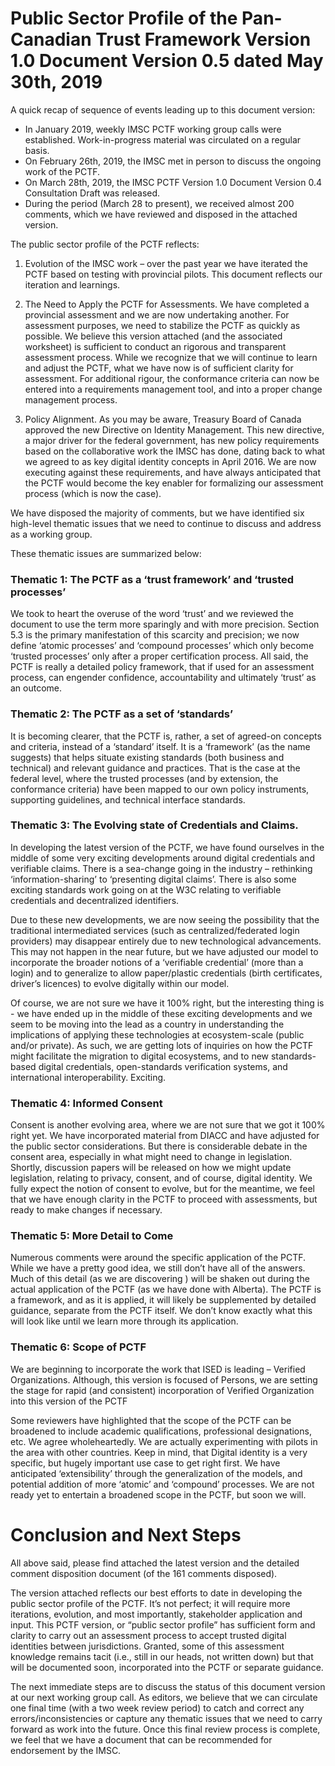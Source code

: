 # Public Sector Profile of the Pan-Canadian Trust Framework Version 1.0 Document Version 0.5 dated May 30th, 2019

A quick recap of sequence of events leading up to this document version:

* In January 2019, weekly IMSC PCTF working group calls were established.  Work-in-progress material was circulated on a regular basis. 
* On February 26th, 2019, the IMSC met in person to discuss the ongoing work of the PCTF. 
* On March 28th, 2019, the IMSC PCTF Version 1.0 Document Version 0.4 Consultation Draft was released.
* During the period (March 28 to present), we received almost 200 comments, which we have reviewed and disposed in the attached version.

The public sector profile of the PCTF reflects:

1)	Evolution of the IMSC work – over the past year we have iterated the PCTF based on testing with provincial pilots. This document reflects our iteration and learnings.

2)	The Need to Apply the PCTF for Assessments. We have completed a provincial assessment and we are now undertaking another. For assessment purposes, we need to stabilize the PCTF as quickly as possible. We believe this version attached (and the associated worksheet) is sufficient to conduct an rigorous and transparent assessment process. While we recognize that we will continue to learn and adjust the PCTF, what we have now is of sufficient clarity for assessment. For additional rigour, the conformance criteria can now be entered into a requirements management tool, and into a proper change management process. 

3)	Policy Alignment. As you may be aware, Treasury Board of Canada approved the new Directive on Identity Management. This new directive, a major driver for the federal government, has new policy requirements based on the collaborative work the IMSC has done, dating back to what we agreed to as key digital identity concepts in April 2016. We are now executing against these requirements, and have always anticipated that the PCTF would become the key enabler for formalizing our assessment process (which is now the case).

We have disposed the majority of comments, but we have identified six high-level thematic issues that we need to continue to discuss and address as a working group. 

These thematic issues are summarized below:

### Thematic 1: The PCTF as a ‘trust framework’ and ‘trusted processes’

We took to heart the overuse of the word ‘trust’ and we reviewed the document to use the term more sparingly and with more precision. Section 5.3 is the primary manifestation of this scarcity and precision; we now define ‘atomic processes’ and ‘compound processes’ which only become ‘trusted processes’ only after a proper certification process. All said, the PCTF is really a detailed policy framework, that if used for an assessment process, can engender confidence, accountability and ultimately ‘trust’ as an outcome.

### Thematic 2: The PCTF as a set of ‘standards’
It is becoming clearer, that the PCTF is, rather, a set of agreed-on concepts and criteria, instead of a ‘standard’ itself. It is a ‘framework’ (as the name suggests) that helps situate existing standards (both business and technical) and relevant guidance and practices. That is the case at the federal level, where the trusted processes (and by extension, the conformance criteria) have been mapped to our own policy instruments, supporting guidelines, and technical interface standards.

### Thematic 3: The Evolving state of Credentials and Claims.
In developing the latest version of the PCTF, we have found ourselves in the middle of some very exciting developments around digital credentials and verifiable claims. There is a sea-change going in the industry – rethinking ‘information-sharing’ to ‘presenting digital claims’. There is also some exciting standards work going on at the W3C relating to verifiable credentials and decentralized identifiers.

Due to these new developments, we are now seeing the possibility that the traditional intermediated services (such as centralized/federated login providers) may disappear entirely due to new technological advancements. This may not happen in the near future, but we have adjusted our model to incorporate the broader notions of a ‘verifiable credential’ (more than a login) and to generalize to allow paper/plastic credentials (birth certificates, driver’s licences) to evolve digitally within our model. 

Of course, we are not sure we have it 100% right, but the interesting thing is -  we have ended up in the middle of these exciting developments and we seem to be moving into the lead as a country in understanding the implications of applying these technologies at ecosystem-scale (public and/or private). As such, we are getting lots of inquiries on how the PCTF might facilitate the migration to digital ecosystems, and to new standards-based digital credentials, open-standards verification systems, and international interoperability. Exciting.

### Thematic 4: Informed Consent

Consent is another evolving area, where we are not sure that we got it 100% right yet. We have incorporated material from DIACC and have adjusted for the public sector considerations. But there is considerable debate in the consent area, especially in what might need to change in legislation. Shortly, discussion papers will be released on how we might update legislation, relating to privacy, consent, and of course, digital identity. We fully expect the notion of consent to evolve, but for the meantime, we feel  that we have enough clarity in the PCTF to proceed with assessments, but ready to make changes if necessary.

### Thematic 5: More Detail to Come

Numerous comments were around the specific application of the PCTF. While we have a pretty good idea, we still don’t have all of the answers. Much of this detail (as we are discovering ) will be shaken out during the actual application of the PCTF (as we have done with Alberta). The PCTF is a framework, and as it is applied, it will likely be supplemented by detailed guidance, separate from the PCTF itself. We don’t know exactly what this will look like until we learn more through its application.

### Thematic 6: Scope of PCTF
We are beginning to incorporate the work that ISED is leading – Verified Organizations. Although, this version is focused of Persons, we are setting the stage for rapid (and consistent) incorporation of Verified Organization into this version of the PCTF

Some reviewers have highlighted that the scope of the PCTF can be broadened to include academic qualifications, professional designations, etc. We agree wholeheartedly. We are actually experimenting with pilots in the area with other countries. Keep in mind, that Digital identity is a very specific, but hugely important use case to get right first. We have anticipated ‘extensibility’ through the generalization of the models, and potential addition of more ‘atomic’ and ‘compound’ processes. We are not ready yet to entertain a broadened scope in the PCTF, but soon we will.

# Conclusion and Next Steps

All above said, please find attached the latest version and the detailed comment disposition document (of the 161 comments disposed).

The version attached reflects our best efforts to date in developing the public sector profile of the PCTF. It’s not perfect; it will require more iterations, evolution, and most importantly, stakeholder application and input. This PCTF version, or “public sector profile” has sufficient form and clarity to carry out an assessment process to accept trusted digital identities between jurisdictions. Granted, some of this assessment knowledge remains tacit (i.e., still in our heads, not written down) but that will be documented soon, incorporated into the PCTF or separate guidance.

The next immediate steps are to discuss the status of this document version at our next working group call. As editors, we believe that we can circulate one final time (with a two week review period) to catch and correct any errors/inconsistencies or capture any thematic issues that we need to carry forward as work into the future. Once this final review process is complete, we feel that we have a document that can be recommended for endorsement by the IMSC. 



